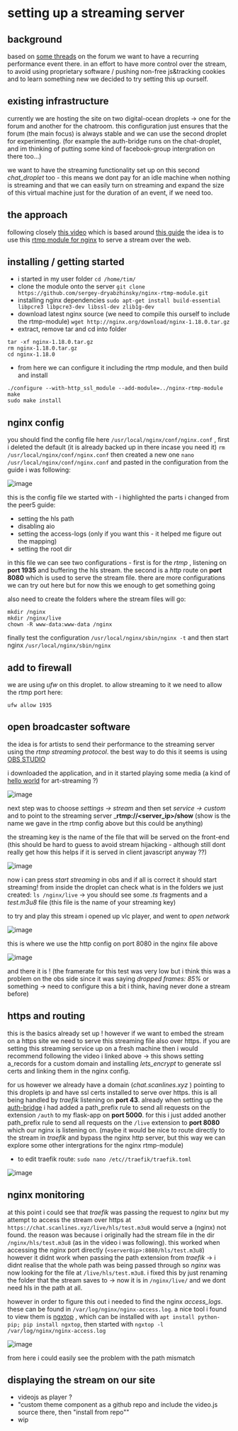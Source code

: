 # setting up a streaming server

## background

based on [some threads](https://scanlines.xyz/t/streaming-server-intentions-and-ideas/82) on the forum we want to have a recurring performance event there. in an effort to have more control over the stream, to avoid using proprietary software / pushing non-free js&tracking cookies and to learn something new we decided to try setting this up ourself. 

## existing infrastructure

currently we are hosting the site on two digital-ocean droplets -> one for the forum and another for the chatroom. this configuration just ensures that the forum (the main focus) is always stable and we can use the second droplet for experimenting. (for example the auth-bridge runs on the chat-droplet, and im thinking of putting some kind of facebook-group intergration on there too...)

we want to have the streaming functionality set up on this second _chat_droplet_ too - this means we dont pay for an idle machine when nothing is streaming and that we can easily turn on streaming and expand the size of this virtual machine just for the duration of an event, if we need too.

## the approach

following closely [this video](https://www.youtube.com/watch?v=Y-9kVF6bWr4) which is based around [this guide](https://docs.peer5.com/guides/setting-up-hls-live-streaming-server-using-nginx/) the idea is to use this [rtmp module for nginx](https://github.com/sergey-dryabzhinsky/nginx-rtmp-module) to serve a stream over the web.

## installing / getting started

- i started in my user folder `cd /home/tim/`
- clone the module onto the server `git clone https://github.com/sergey-dryabzhinsky/nginx-rtmp-module.git`
- installing nginx dependencies `sudo apt-get install build-essential libpcre3 libpcre3-dev libssl-dev zlib1g-dev`
- download latest nginx source (we need to compile this ourself to include the rtmp-module) `wget http://nginx.org/download/nginx-1.18.0.tar.gz`
- extract, remove tar and cd into folder
```
tar -xf nginx-1.18.0.tar.gz
rm nginx-1.18.0.tar.gz
cd nginx-1.18.0
```
- from here we can configure it including the rtmp module, and then build and install
```
./configure --with-http_ssl_module --add-module=../nginx-rtmp-module
make
sudo make install
```

## nginx config

you should find the config file here `/usr/local/nginx/conf/nginx.conf` , first i deleted the default (it is already backed up in there incase you need it) `rm /usr/local/nginx/conf/nginx.conf` then created a new one `nano /usr/local/nginx/conf/nginx.conf` and pasted in the configuration from the guide i was following:

![image](https://user-images.githubusercontent.com/12017938/82033790-898d6b80-969d-11ea-927e-22213779eef3.png)

this is the config file we started with - i highlighted the parts i changed from the peer5 guide:

- setting the hls path
- disabling aio
- setting the access-logs (only if you want this - it helped me figure out the mapping)
- setting the root dir

in this file we can see two configurations - first is for the _rtmp_ , listening on __port 1935__ and buffering the hls stream. the second is a _http_ route on __port 8080__ which is used to serve the stream file. there are more configurations we can try out here but for now this we enough to get something going

also need to create the folders where the stream files will go:
```
mkdir /nginx
mkdir /nginx/live
chown -R www-data:www-data /nginx
```

finally test the configuration `/usr/local/nginx/sbin/nginx -t` and then start nginx `/usr/local/nginx/sbin/nginx`

## add to firewall

we are using _ufw_ on this droplet. to allow streaming to it we need to allow the rtmp port here:

```
ufw allow 1935
```

## open broadcaster software

the idea is for artists to send their performance to the streaming server using the _rtmp streaming protocol_. the best way to do this it seems is using [OBS STUDIO](https://obsproject.com/)

i downloaded the application, and in it started playing some media (a kind of [hello world](https://www.nytimes.com/1993/05/24/business/cult-film-is-a-first-on-internet.html) for art-streaming ?)

![image](https://user-images.githubusercontent.com/12017938/82035789-53052000-96a0-11ea-96d7-5090b0992913.png)

next step was to choose _settings -> stream_ and then set _service -> custom_ and to point to the streaming server ___rtmp://<server_ip>/show__ (show is the name we gave in the rtmp config above but this could be anything)

the streaming key is the name of the file that will be served on the front-end (this should be hard to guess to avoid stream hijacking - although still dont really get how this helps if it is served in client javascript anyway ??)

![image](https://user-images.githubusercontent.com/12017938/82035801-55677a00-96a0-11ea-8a83-75738bc54d2e.png)

now i can press _start streaming_ in obs and if all is correct it should start streaming! from inside the droplet can check what is in the folders we just created: `ls /nginx/live` -> you should see some _.ts_ fragments and a _test.m3u8_ file (this file is the name of your streaming key)

to try and play this stream i opened up vlc player, and went to _open network_

![image](https://user-images.githubusercontent.com/12017938/82040310-b7c37900-96a6-11ea-8c64-42b8c7a3cae4.png)

this is where we use the http config on port 8080 in the nginx file above

![image](https://user-images.githubusercontent.com/12017938/82040645-328c9400-96a7-11ea-9812-b8c1e98c425f.png)

and there it is ! (the framerate for this test was very low but i think this was a problem on the obs side since it was saying _dropped frames: 85%_ or something -> need to configure this a bit i think, having never done a stream before)

## https and routing

this is the basics already set up ! however if we want to embed the stream on a https site we need to serve this streaming file also over https. if you are setting this streaming service up on a fresh machine then i would recommend following the video i linked above -> this shows setting a_records for a custom domain and installing _lets_encrypt_ to generate ssl certs and linking them in the nginx config.

for us however we already have a domain (_chat.scanlines.xyz_ ) pointing to this droplets ip and have ssl certs installed to serve over https. this is all being handled by _traefik_ listening on __port 43__. already when setting up the [auth-bridge](https://github.com/langolierz/auth-rocketchat-from-discourse) i had added a path_prefix rule to send all requests on the extension `/auth` to my flask-app on __port 5000__. for this i just added another path_prefix rule to send all requests on the `/live` extension to __port 8080__ which our nginx is listening on. (maybe it would be nice to route directly to the stream in _traefik_ and bypass the nginx http server, but this way we can explore some other intergrations for the nginx rtmp-module)

- to edit traefik route: `sudo nano /etc//traefik/traefik.toml`

![image](https://user-images.githubusercontent.com/12017938/82042006-6f598a80-96a9-11ea-80ff-240bc92c2f61.png)

## nginx monitoring

at this point i could see that _traefik_ was passing the request to _nginx_ but my attempt to access the stream over https at `https://chat.scanlines.xyz/live/hls/test.m3u8` would serve a (nginx) not found. the reason was because i originally had the stream file in the dir `/nginx/hls/test.m3u8` (as in the video i was following). this worked when accessing the nginx port directly (`<server0ip>:8080/hls/test.m3u8`) however it didnt work when passing the path extension from _traefik_ -> i didnt realise that the whole path was being passed through so _nginx_ was now looking for the file at `/live/hls/test.m3u8`. i fixed this by just renaming the folder that the stream saves to -> now it is in `/nginx/live/` and we dont need hls in the path at all.

however in order to figure this out i needed to find the nginx _access_logs_. these can be found in `/var/log/nginx/nginx-access.log`. a nice tool i found to view them is [ngxtop](https://github.com/lebinh/ngxtop) , which can be installed with `apt install python-pip; pip install ngxtop`, then started with `ngxtop -l /var/log/nginx/nginx-access.log`

![image](https://user-images.githubusercontent.com/12017938/82043399-d0825d80-96ab-11ea-8715-e13f0e43b41d.png)

from here i could easily see the problem with the path mismatch

## displaying the stream on our site

- videojs as player ?
- "custom theme component as a github repo and include the video.js source there, then "install from repo""
- wip
